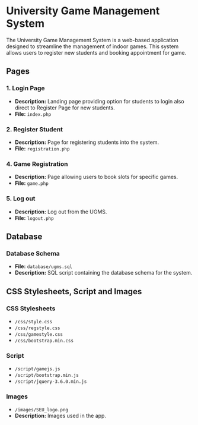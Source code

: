 # University Game Management System

The University Game Management System is a web-based application designed to streamline the management of indoor games. This system allows users to register new students and booking appointment for game.

## Pages

### 1. Login Page
   - **Description:** Landing page providing option for students to login also direct to Register Page for new students.
   - **File:** `index.php`
  

### 2. Register Student
   - **Description:** Page for registering students into the system.
   - **File:** `registration.php`


### 4. Game Registration
   - **Description:** Page allowing users to book slots for specific games.
   - **File:** `game.php`

### 5. Log out
   - **Description:** Log out from the UGMS.
   - **File:** `logout.php`


## Database

### Database Schema
   - **File:** `database/ugms.sql`
   - **Description:** SQL script containing the database schema for the system.

## CSS Stylesheets, Script and Images

### CSS Stylesheets
   - `/css/style.css`
   - `/css/regstyle.css`
   - `/css/gamestyle.css`
   - `/css/bootstrap.min.css`

### Script
   - `/script/gamejs.js`
   - `/script/bootstrap.min.js`
   - `/script/jquery-3.6.0.min.js`

### Images
   - `/images/SEU_logo.png`
   - **Description:** Images used in the app.
